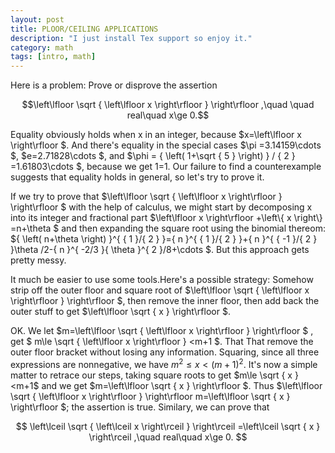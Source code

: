 ```yaml
---
layout: post
title: PLOOR/CEILING APPLICATIONS
description: "I just install Tex support so enjoy it."
category: math
tags: [intro, math]
---
```


Here is a problem: Prove or disprove the assertion

$$\left\lfloor \sqrt { \left\lfloor x \right\rfloor  }  \right\rfloor ,\quad \quad real\quad x\ge 0.$$

Equality obviously holds when x in an integer, because $x=\left\lfloor x \right\rfloor $. And there's equality in the special cases $\pi =3.14159\cdots $, $e=2.71828\cdots $, and $\phi = { \left( 1+\sqrt { 5 }  \right)  } / { 2 } =1.61803\cdots  $, because we get 1=1. Our failure to find a counterexample suggests that equality holds in general, so let's try to prove it.

If we try to prove that $\left\lfloor \sqrt { \left\lfloor x \right\rfloor  }  \right\rfloor $ with the help of calculus, we might start by decomposing x into its integer and fractional part $\left\lfloor x \right\rfloor +\left\\{ x \right\\} =n+\theta $ and then expanding the square root using the binomial thereom: ${ \left( n+\theta  \right)  }^{ { 1 }/{ 2 } }={ n }^{ { 1 }/{ 2 } }+{ n }^{ { -1 }/{ 2 } }\theta /2-{ n }^{ -2/3 }{ \theta  }^{ 2 }/8+\cdots $. But this approach gets pretty messy.

It much be easier to use some tools.Here's a possible strategy: Somehow strip off the outer floor and square root of $\left\lfloor \sqrt { \left\lfloor x \right\rfloor  }  \right\rfloor $, then remove the inner floor, then add back the outer stuff to get $\left\lfloor \sqrt { x }  \right\rfloor $.

OK. We let $m=\left\lfloor \sqrt { \left\lfloor x \right\rfloor  }  \right\rfloor $ , get $ m\le \sqrt { \left\lfloor x \right\rfloor  } <m+1 $. That That remove the outer floor bracket without losing any information. Squaring, since all three expressions are nonnegative, we have ${ m }^{ 2 }\le x<{ (m+1) }^{ 2 }$. It's now a simple matter to retrace our steps, taking square roots to get $m\le \sqrt { x } <m+1$ and we get $m=\left\lfloor \sqrt { x }  \right\rfloor $. Thus $\left\lfloor \sqrt { \left\lfloor x \right\rfloor  }  \right\rfloor m=\left\lfloor \sqrt { x }  \right\rfloor $; the assertion is true. Similary, we can prove that

$$
\left\lceil \sqrt { \left\lceil x \right\rceil  }  \right\rceil =\left\lceil \sqrt { x }  \right\rceil ,\quad real\quad x\ge 0.
$$



